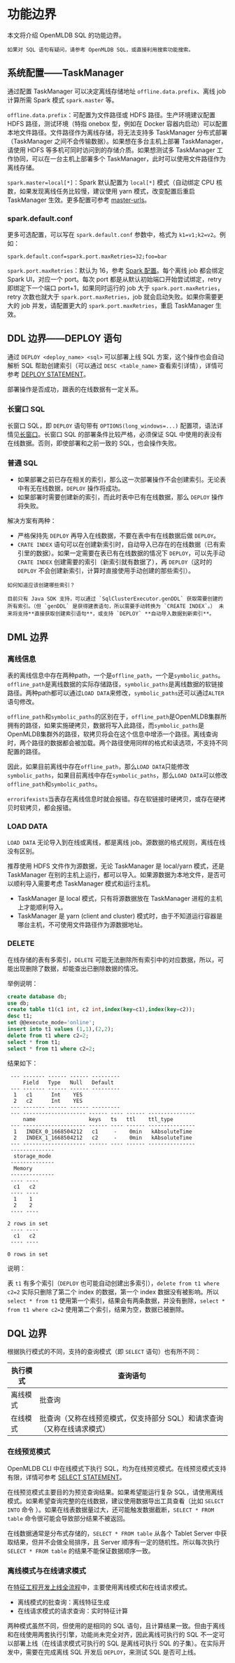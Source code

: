 # 功能边界

本文将介绍 OpenMLDB SQL 的功能边界。

```{note}
如果对 SQL 语句有疑问，请参考 OpenMLDB SQL，或直接利用搜索功能搜索。
```

## 系统配置——TaskManager

通过配置 TaskManager 可以决定离线存储地址 `offline.data.prefix`、离线  job 计算所需 Spark 模式 `spark.master` 等。

`offline.data.prefix`：可配置为文件路径或 HDFS 路径。生产环境建议配置 HDFS 路径，测试环境（特指 onebox 型，例如在 Docker 容器内启动）可以配置本地文件路径。文件路径作为离线存储，将无法支持多 TaskManager 分布式部署（TaskManager 之间不会传输数据）。如果想在多台主机上部署 TaskManager，请使用 HDFS 等多机可同时访问到的存储介质。如果想测试多 TaskManager 工作协同，可以在一台主机上部署多个 TaskManager，此时可以使用文件路径作为离线存储。

`spark.master=local[*]`：Spark 默认配置为 `local[*]` 模式（自动绑定 CPU 核数，如果发现离线任务比较慢，建议使用 yarn 模式，改变配置后重启 TaskManager 生效。更多配置可参考 [master-urls](https://spark.apache.org/docs/3.1.2/submitting-applications.htmlmaster-urls)。

### spark.default.conf

更多可选配置，可以写在 `spark.default.conf` 参数中，格式为 `k1=v1;k2=v2`。例如：

```Plain
spark.default.conf=spark.port.maxRetries=32;foo=bar
```

`spark.port.maxRetries`：默认为 16，参考 [Spark 配置](https://spark.apache.org/docs/3.1.2/configuration.html)。每个离线 job 都会绑定 Spark UI，对应一个 port。每次 port 都是从默认初始端口开始尝试绑定，retry 即绑定下一个端口 port+1，如果同时运行的 job 大于 `spark.port.maxRetries`，retry 次数也就大于 `spark.port.maxRetries`，job 就会启动失败。如果你需要更大的 job 并发，请配置更大的 `spark.port.maxRetries`，重启 TaskManager 生效。

## DDL 边界——DEPLOY 语句

通过 `DEPLOY <deploy_name> <sql>` 可以部署上线 SQL 方案，这个操作也会自动解析 SQL 帮助创建索引（可以通过 `DESC <table_name>` 查看索引详情），详情可参考 [DEPLOY STATEMENT](../openmldb_sql/deployment_manage/DEPLOY_STATEMENT.md)。

部署操作是否成功，跟表的在线数据有一定关系。

### 长窗口 SQL

长窗口 SQL，即 `DEPLOY` 语句带有 `OPTIONS(long_windows=...)` 配置项，语法详情见[长窗口](../openmldb_sql/deployment_manage/DEPLOY_STATEMENT.md#长窗口优化)。长窗口 SQL 的部署条件比较严格，必须保证 SQL 中使用的表没有在线数据。否则，即使部署和之前一致的 SQL，也会操作失败。

### 普通 SQL

- 如果部署之前已存在相关的索引，那么这一次部署操作不会创建索引。无论表中有无在线数据，`DEPLOY` 操作将成功。
- 如果部署时需要创建新的索引，而此时表中已有在线数据，那么 `DEPLOY` 操作将失败。

解决方案有两种：

- 严格保持先 `DEPLOY` 再导入在线数据，不要在表中有在线数据后做 `DEPLOY`。
- `CRATE INDEX` 语句可以在创建新索引时，自动导入已存在的在线数据（已有索引里的数据）。如果一定需要在表已有在线数据的情况下 `DEPLOY`，可以先手动 `CRATE INDEX` 创建需要的索引（新索引就有数据了），再 `DEPLOY`（这时的 `DEPLOY` 不会创建新索引，计算时直接使用手动创建的那些索引）。

```{note}
如何知道应该创建哪些索引？ 

目前只有 Java SDK 支持，可以通过 `SqlClusterExecutor.genDDL` 获取需要创建的所有索引。（但 `genDDL` 是获得建表语句，所以需要手动转换为 `CREATE INDEX`。） 未来将支持**直接获取创建索引语句**，或支持 `DEPLOY` **自动导入数据到新索引**。
```

## DML 边界

### 离线信息

表的离线信息中存在两种path，一个是`offline_path`，一个是`symbolic_paths`。`offline_path`是离线数据的实际存储路径，`symbolic_paths`是离线数据的软链接路径。两种path都可以通过`LOAD DATA`来修改，`symbolic_paths`还可以通过`ALTER`语句修改。

`offline_path`和`symbolic_paths`的区别在于，`offline_path`是OpenMLDB集群所拥有的路径，如果实施硬拷贝，数据将写入此路径，而`symbolic_paths`是OpenMLDB集群外的路径，软拷贝将会在这个信息中增添一个路径。离线查询时，两个路径的数据都会被加载。两个路径使用同样的格式和读选项，不支持不同配置的路径。

因此，如果目前离线中存在`offline_path`，那么`LOAD DATA`只能修改`symbolic_paths`，如果目前离线中存在`symbolic_paths`，那么`LOAD DATA`可以修改`offline_path`和`symbolic_paths`。

`errorifexists`当表存在离线信息时就会报错。存在软链接时硬拷贝，或存在硬拷贝时软拷贝，都会报错。

### LOAD DATA

`LOAD DATA` 无论导入到在线或离线，都是离线 job。源数据的格式规则，离线在线没有区别。

推荐使用 HDFS 文件作为源数据，无论 TaskManager 是 local/yarn 模式，还是 TaskManager 在别的主机上运行，都可以导入。如果源数据为本地文件，是否可以顺利导入需要考虑 TaskManager 模式和运行主机。

- TaskManager 是 local 模式，只有将源数据放在 TaskManager 进程的主机上才能顺利导入。
- TaskManager 是 yarn (client and cluster) 模式时，由于不知道运行容器是哪台主机，不可使用文件路径作为源数据地址。

### DELETE

在线存储的表有多索引，`DELETE` 可能无法删除所有索引中的对应数据，所以，可能出现删除了数据，却能查出已删除数据的情况。

举例说明：

```SQL
create database db;
use db;
create table t1(c1 int, c2 int,index(key=c1),index(key=c2));
desc t1;
set @@execute_mode='online';
insert into t1 values (1,1),(2,2);
delete from t1 where c2=2;
select * from t1;
select * from t1 where c2=2;
```

结果如下：

```Plain
 --- ------- ------ ------ ---------
     Field   Type   Null   Default
 --- ------- ------ ------ ---------
  1   c1      Int    YES
  2   c2      Int    YES
 --- ------- ------ ------ ---------
 --- -------------------- ------ ---- ------ ---------------
     name                 keys   ts   ttl    ttl_type
 --- -------------------- ------ ---- ------ ---------------
  1   INDEX_0_1668504212   c1     -    0min   kAbsoluteTime
  2   INDEX_1_1668504212   c2     -    0min   kAbsoluteTime
 --- -------------------- ------ ---- ------ ---------------
 --------------
  storage_mode
 --------------
  Memory
 --------------
 ---- ----
  c1   c2
 ---- ----
  1    1
  2    2
 ---- ----

2 rows in set
 ---- ----
  c1   c2
 ---- ----

0 rows in set
```

说明：

表 `t1` 有多个索引（`DEPLOY` 也可能自动创建出多索引），`delete from t1 where c2=2` 实际只删除了第二个 index 的数据，第一个 index 数据没有被影响。所以 `select * from t1` 使用第一个索引，结果会有两条数据，并没有删除，`select * from t1 where c2=2` 使用第二个索引，结果为空，数据已被删除。

## DQL 边界

根据执行模式的不同，支持的查询模式（即 `SELECT` 语句）也有所不同：

| **执行模式** | **查询语句**                                                 |
| ------------ | ------------------------------------------------------------ |
| 离线模式     | 批查询                                                       |
| 在线模式     | 批查询（又称在线预览模式，仅支持部分 SQL）和请求查询（又称在线请求模式） |

### 在线预览模式

OpenMLDB CLI 中在线模式下执行 SQL，均为在线预览模式。在线预览模式支持有限，详情可参考 [SELECT STATEMENT](../openmldb_sql/dql/SELECT_STATEMENT)。

在线预览模式主要目的为预览查询结果。如果希望能运行复杂 SQL，请使用离线模式。如果希望查询完整的在线数据，建议使用数据导出工具查看（比如 `SELECT INTO` 命令 ）。如果在线表数据量过大，还可能触发数据截断，`SELECT * FROM table` 命令很可能会导致部分结果不被返回。

在线数据通常是分布式存储的，`SELECT * FROM table` 从各个 Tablet Server 中获取结果，但并不会做全局排序，且 Server 顺序有一定的随机性。所以每次执行 `SELECT * FROM table` 的结果不能保证数据顺序一致。

### 离线模式与在线请求模式

在[特征工程开发上线全流程](../tutorial/concepts/modes.md#11-特征工程开发上线全流程)中，主要使用离线模式和在线请求模式。

- 离线模式的批查询：离线特征生成
- 在线请求模式的请求查询：实时特征计算

两种模式虽然不同，但使用的是相同的 SQL 语句，且计算结果一致。但由于离线和在线使用两套执行引擎，功能尚未完全对齐，因此离线可执行的 SQL 不一定可以部署上线（在线请求模式可执行的 SQL 是离线可执行 SQL 的子集）。在实际开发中，需要在完成离线 SQL 开发后 `DEPLOY`，来测试 SQL 是否可上线。

